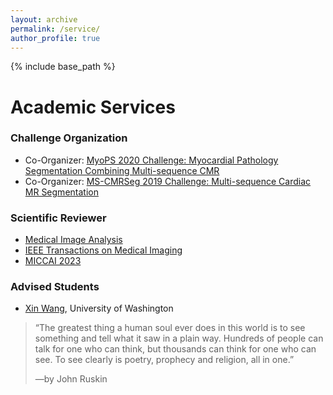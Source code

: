 ```yaml
---
layout: archive
permalink: /service/
author_profile: true
---
```


{% include base_path %}

# Academic Services

### Challenge Organization

- Co-Organizer: [MyoPS 2020 Challenge: Myocardial Pathology Segmentation Combining Multi-sequence CMR](http://www.sdspeople.fudan.edu.cn/zhuangxiahai/0/myops20/)
- Co-Organizer: [MS-CMRSeg 2019 Challenge: Multi-sequence Cardiac MR Segmentation](http://www.sdspeople.fudan.edu.cn/zhuangxiahai/0/mscmrseg19/)

### Scientific Reviewer

- [Medical Image Analysis](https://www.journals.elsevier.com/medical-image-analysis)
- [IEEE Transactions on Medical Imaging](https://ieeexplore.ieee.org/xpl/RecentIssue.jsp?punumber=42)
- [MICCAI 2023](https://conferences.miccai.org/2023/en/)

### Advised Students

- [Xin Wang](https://wxdrizzle.github.io/), University of Washington



> “The greatest thing a human soul ever does in this world is to see something and tell what it saw in a plain way. Hundreds of people can talk for one who can think, but thousands can think for one who can see. To see clearly is poetry, prophecy and religion, all in one.”
>
> —by John Ruskin

